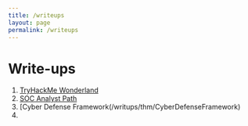 ```yaml
---
title: /writeups
layout: page
permalink: /writeups
---
```

# Write-ups

1. [TryHackMe Wonderland](/writeups/thm/wonderland.md)
2. [SOC Analyst Path](/writeups/htb/SOCanalystpath.md)
3. [Cyber Defense Framework(/writups/thm/CyberDefenseFramework)
4. 
